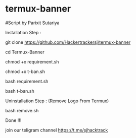 # termux-banner
#Script by Parixit Sutariya

Installation Step :

git clone https://github.com/Hackertrackersj/termux-banner

cd Termux-Banner

chmod +x requirement.sh

chmod +x t-ban.sh

bash requirement.sh

bash t-ban.sh

Uninstallation Step : (Remove Logo From Termux)

bash remove.sh

Done !!!

join our teligram channel
https://t.me/sjhacktrack
